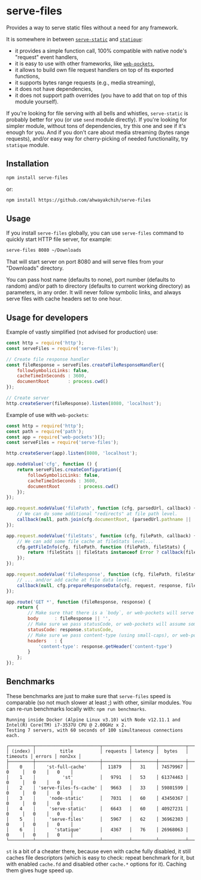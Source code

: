 serve-files
===========

Provides a way to serve static files without a need for any framework.

It is somewhere in between [`serve-static`](https://github.com/expressjs/serve-static) and [`statique`](https://github.com/IonicaBizau/statique):

- it provides a simple function call, 100% compatible with native node's "request" event handlers,
- it is easy to use with other frameworks, like [`web-pockets`](https://github.com/grncdr/web-pockets),
- it allows to build own file request handlers on top of its exported functions,
- it supports bytes range requests (e.g., media streaming),
- it does not have dependencies,
- it does not support path overrides (you have to add that on top of this module yourself).
 
If you're looking for file serving with all bells and whistles, `serve-static` is probably better for you (or use `send` module directly).
If you're looking for simpler module, without tons of dependencies, try this one and see if it's enough for you.
And if you don't care about media streaming (bytes range requests), and/or easy way for cherry-picking of needed functionality, try `statique` module.


## Installation

```sh
npm install serve-files
```

or:

```sh
npm install https://github.com/ahwayakchih/serve-files
```


## Usage

If you install `serve-files` globally, you can use `serve-files` command to quickly start HTTP file server, for example:

```sh
serve-files 8080 ~/Downloads
```

That will start server on port 8080 and will serve files from your "Downloads" directory.

You can pass host name (defaults to none), port number (defaults to random) and/or path to directory (defaults to current working directory) as parameters, in any order.
It will never follow symbolic links, and always serve files with cache headers set to one hour.


## Usage for developers

Example of vastly simplified (not advised for production) use:

```javascript
const http = require('http');
const serveFiles = require('serve-files');

// Create file response handler
const fileResponse = serveFiles.createFileResponseHandler({
	followSymbolicLinks: false,
	cacheTimeInSeconds : 3600,
	documentRoot       : process.cwd()
});

// Create server
http.createServer(fileResponse).listen(8080, 'localhost');
```

Example of use with `web-pockets`:

```javascript
const http = require('http');
const path = require('path');
const app = require('web-pockets')();
const serveFiles = require('serve-files');

http.createServer(app).listen(8080, 'localhost');

app.nodeValue('cfg', function () {
	return serveFiles.createConfiguration({
		followSymbolicLinks: false,
		cacheTimeInSeconds : 3600,
		documentRoot       : process.cwd()
	});
});

app.request.nodeValue('filePath', function (cfg, parsedUrl, callback) {
	// We can do some additional "redirects" at file path level.
	callback(null, path.join(cfg.documentRoot, (parsedUrl.pathname || '/')));
});

app.request.nodeValue('fileStats', function (cfg, filePath, callback) {
	// We can add some file cache at fileStats level...
	cfg.getFileInfo(cfg, filePath, function (filePath, fileStats) {
		return !fileStats || fileStats instanceof Error ? callback(fileStats) : callback(null, fileStats);
	});
});

app.request.nodeValue('fileResponse', function (cfg, filePath, fileStats, request, response, callback) {
	// ... and/or add cache at file data level.
	callback(null, cfg.prepareResponseData(cfg, request, response, filePath, fileStats));
});

app.route('GET *', function (fileResponse, response) {
	return {
		// Make sure that there is a `body`, or web-pockets will serve fileResponse as JSON object.
		body      : fileResponse || '',
		// Make sure we pass statusCode, or web-pockets will assume some default.
		statusCode: response.statusCode,
		// Make sure we pass content-type (using small-caps), or web-pockets will assume default.
		headers   : {
			'content-type': response.getHeader('content-type')
		}
	};
});
```


## Benchmarks

These benchmarks are just to make sure that `serve-files` speed is comparable (so not much slower at least ;) with other, similar modules.
You can re-run benchmarks locally with: `npm run benchmarks`.

```
Running inside Docker (Alpine Linux v3.10) with Node v12.11.1 and Intel(R) Core(TM) i7-3537U CPU @ 2.00GHz x 2.
Testing 7 servers, with 60 seconds of 100 simultaneous connections each.

┌─────────┬────────────────────────┬──────────┬─────────┬──────────┬──────────┬────────┬────────┐
│ (index) │         title          │ requests │ latency │  bytes   │ timeouts │ errors │ non2xx │
├─────────┼────────────────────────┼──────────┼─────────┼──────────┼──────────┼────────┼────────┤
│    0    │    'st-full-cache'     │  11879   │   31    │ 74579967 │    0     │   0    │   0    │
│    1    │          'st'          │   9791   │   53    │ 61374463 │    0     │   0    │   0    │
│    2    │ 'serve-files-fs-cache' │   9663   │   33    │ 59801599 │    0     │   0    │   0    │
│    3    │     'node-static'      │   7031   │   60    │ 43450367 │    0     │   0    │   0    │
│    4    │     'serve-static'     │   6643   │   60    │ 40927231 │    0     │   0    │   0    │
│    5    │     'serve-files'      │   5967   │   62    │ 36962303 │    0     │   0    │   0    │
│    6    │       'statique'       │   4367   │   76    │ 26968063 │    0     │   0    │   0    │
└─────────┴────────────────────────┴──────────┴─────────┴──────────┴──────────┴────────┴────────┘
```

`st` is a bit of a cheater there, because even with cache fully disabled, it still caches file descriptors (which is easy to check: repeat benchmark for it, but with enabled `cache.fd` and disabled other `cache.*` options for it). Caching them gives huge speed up.
